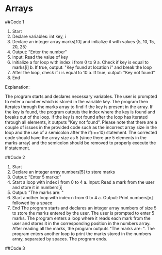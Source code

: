 # Arrays
##Code 1
1. Start
2. Declare variables: int key, i
3. Declare an integer array marks[10] and initialize it with values {5, 10, 15, 20, 25}
4. Output: "Enter the number"
5. Input: Read the value of key
6. Initialize a for loop with index i from 0 to 9
   a. Check if key is equal to marks[i]
   b. If true, output: "Key found at location i" and break the loop
7. After the loop, check if i is equal to 10
   a. If true, output: "Key not found"
8. End


Explanation:

The program starts and declares necessary variables.
The user is prompted to enter a number which is stored in the variable key.
The program then iterates through the marks array to find if the key is present in the array.
If the key is found, the program outputs the index where the key is found and breaks out of the loop.
If the key is not found after the loop has iterated through all elements, it outputs "Key not found".
Please note that there are a couple of issues in the provided code such as the incorrect array size in the loop and the use of a semicolon after the if(i==10) statement. The corrected code should have the array size as 5 (since there are 5 elements in the marks array) and the semicolon should be removed to properly execute the if statement.



##Code 2
1. Start
2. Declare an integer array numbers[5] to store marks
3. Output: "Enter 5 marks:"
4. Start a loop with index i from 0 to 4
   a. Input: Read a mark from the user and store it in numbers[i]
5. Output: "The marks are: "
6. Start another loop with index n from 0 to 4
   a. Output: Print numbers[n] followed by a space
7. End
The program starts and declares an integer array numbers of size 5 to store the marks entered by the user.
The user is prompted to enter 5 marks.
The program enters a loop where it reads each mark from the user and stores it in the corresponding position in the numbers array.
After reading all the marks, the program outputs "The marks are: ".
The program enters another loop to print the marks stored in the numbers array, separated by spaces.
The program ends.



##Code 3
